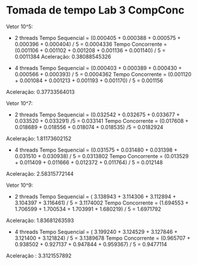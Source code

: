 # Tomada de tempo Lab 3 CompConc

Vetor 10^5:
- 2 threads
Tempo Sequencial = (0.000405 + 0.000388 + 0.000575 + 0.000396 +  0.000404) / 5 = 0.0004336 
Tempo Concorrente = (0.001106 + 0.001102 + 0.001208 + 0.001136 + 0.001140) / 5  = 0.0011384 
Aceleração: 0.38088545326

- 4 threads
Tempo Sequencial = (0.000403 + 0.000389 +  0.000430 + 0.000566 + 0.000393) / 5 =  0.0004362
Tempo Concorrente = (0.001120 + 0.001084 + 0.001213 + 0.001193 + 0.001170) / 5 = 0.001156

Aceleração: 0.37733564013

Vetor 10^7:
- 2 threads
Tempo Sequencial = (0.032542 + 0.032675 + 0.033677 + 0.033520 + 0.033291) /5 = 0.033141
Tempo Concorrente = (0.017608 + 0.018689 + 0.018556 + 0.018074 + 0.018535) /5 = 0.0182924

Aceleração: 1.81173602152

- 4 threads
Tempo Sequencial = (0.031575 + 0.031480 +  0.031398 + 0.031510 + 0.030938) / 5 = 0.0313802
Tempo Concorrente = (0.013529 + 0.011409 + 0.011666 + 0.012372 + 0.011764) / 5 = 0.012148

Aceleração: 2.58315772144

Vetor 10^9:

- 2 threads 
Tempo Sequencial = ( 3.138943 + 3.114306 + 3.112894 + 3.104397 + 3.116461) / 5 = 3.1174002
Tempo Concorrente = (1.694553 + 1.706599 + 1.700534 + 1.703991 + 1.680219) / 5 = 1.6971792

Aceleração: 1.83681263593

- 4 threads
Tempo Sequencial = ( 3.199240 + 3.124529 + 3.127846 + 3.121400 + 3.121824) / 5 = 3.1389678
Tempo Concorrente = (0.965707 + 0.938502 + 0.927137 + 0.947844 + 0.959367) / 5 = 0.9477114

Aceleração : 3.3121557892